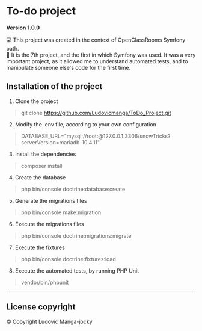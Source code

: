# To-do project

**Version 1.0.0** 

:computer: This project was created in the context of OpenClassRooms Symfony path. </br>
:briefcase: It is the 7th project, and the first in which Symfony was used. 
It was a very important project, as it allowed me to understand automated tests, and to manipulate someone else's code for the first time.

## Installation of the project

1.  Clone the project
> git clone https://github.com/Ludovicmanga/ToDo_Project.git

2.  Modify the .env file, according to your own configuration
> DATABASE_URL="mysql://root:@127.0.0.1:3306/snowTricks?serverVersion=mariadb-10.4.11"

3.  Install the dependencies 
> composer install

4.  Create the database
> php bin/console doctrine:database:create

5.  Generate the migrations files 
> php bin/console make:migration

6.  Execute the migrations files
> php bin/console doctrine:migrations:migrate

7.  Execute the fixtures
> php bin/console doctrine:fixtures:load

8. Execute the automated tests, by running PHP Unit
> vendor/bin/phpunit

--- 

## License  copyright 
:copyright: Copyright Ludovic Manga-jocky 